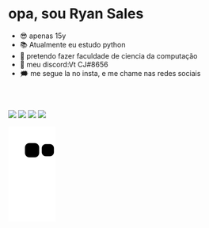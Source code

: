 # opa, sou Ryan Sales
* 😎 apenas 15y
* 📚 Atualmente eu estudo python
* 💭 pretendo fazer faculdade de ciencia da computação
* 💬 meu discord:Vt CJ#8656
* 🗯 me segue la no insta, e me chame nas redes sociais
<div style="display: inline_block"><br>
  

  ##
 
<div> 
  <a href="https://instagram.com/ryan._sales_" target="_blank"><img src="https://img.shields.io/badge/-Instagram-%23E4405F?style=for-the-badge&logo=instagram&logoColor=white" target="_blank"></a>
 	<a href="https://www.twitch.tv/menor_prof" target="_blank"><img src="https://img.shields.io/badge/Twitch-9146FF?style=for-the-badge&logo=twitch&logoColor=white" target="_blank"></a>
 <a href="https://discord.gg/real" target="_blank"><img src="https://img.shields.io/badge/Discord-7289DA?style=for-the-badge&logo=discord&logoColor=white" target="_blank"></a> 
  <a href = "ryanwendel0412@gmail.com"><img src="https://img.shields.io/badge/-Gmail-%23333?style=for-the-badge&logo=gmail&logoColor=white" target="_blank"></a>
 
  ![Snake animation](https://github.com/rafaballerini/rafaballerini/blob/output/github-contribution-grid-snake.svg)
 
</div>
